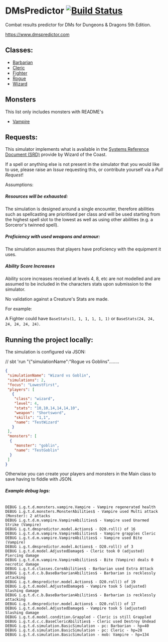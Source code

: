 # DMsPredictor [![Build Status](https://travis-ci.com/tjheslin1/DMsPredictor.svg?branch=master)](https://travis-ci.com/tjheslin1/DMsPredictor)
Combat results predictor for DMs for Dungeons & Dragons 5th Edition.

https://www.dmspredictor.com

## Classes:

- [Barbarian](src/main/scala/io/github/tjheslin1/dmspredictor/classes/barbarian/README.md)
- [Cleric](src/main/scala/io/github/tjheslin1/dmspredictor/classes/cleric/README.md)
- [Fighter](src/main/scala/io/github/tjheslin1/dmspredictor/classes/fighter/README.md)
- [Rogue](src/main/scala/io/github/tjheslin1/dmspredictor/classes/rogue/README.md)
- [Wizard](src/main/scala/io/github/tjheslin1/dmspredictor/classes/wizard/README.md)

## Monsters

This list only includes monsters with README's

- [Vampire](src/main/scala/io/github/tjheslin1/dmspredictor/monsters/vampire/README.md)

## Requests:

This simulator implements what is available in the
[Systems Reference Document (SRD)](http://dnd.wizards.com/articles/features/systems-reference-document-srd)
provide by Wizard of the Coast.

If a spell or anything else is not present in the simulator that you would like to use, please raise an _Issue_ requesting this,
or contribute yourself via a _Pull Request_!

Assumptions:

##### Resources will be exhausted:
The simulation is designed around a single encounter, therefore abilities such as spellcasting are prioritised per 
class and will be used starting from the highest spell slot to the lowest as well as using other abilities 
(e.g. a Sorceror's twinned spell).

##### Proficiency with used weapons and armour:
The simulation assumes that players have proficiency with the equipment it uses.

##### Ability Score Increases

Ability score increases received at levels 4, 8, etc are not modelled and are assumed to be included in
 the characters stats upon submission to the simulator.

No validation against a Creature's Stats are made.

For example:

A Fighter could have `BaseStats(1, 1, 1, 1, 1, 1)` or `BaseStats(24, 24, 24, 24, 24, 24)`.

## Running the project locally:

The simulation is configured via JSON:


// sbt 'run "{\"simulationName\":\"Rogue vs Goblins\"........
```json
{
 "simulationName": "Wizard vs Goblin",
 "simulations": 2,
 "focus": "LowestFirst",
 "players": [
   {
    "class": "wizard",
    "level": 4,
    "stats": "10,10,14,14,14,10",
    "weapon": "Shortsword",
    "skills": "1,1",
    "name": "TestWizard"
   }
 ],
 "monsters": [
  {
    "monster": "goblin",
    "name": "TestGoblin"
  }
 ]
}
```

Otherwise you can create your players and monsters in the Main class to save having to fiddle with JSON.

##### Example debug logs:

```

DEBUG i.g.t.d.monsters.vampire.Vampire - Vampire regenerated health
DEBUG i.g.t.d.monsters.MonsterAbilities$ - Vampire used Multi attack (Monster): 2 attacks
DEBUG i.g.t.d.m.vampire.VampireAbilities$ - Vampire used Unarmed Strike (Vampire)
DEBUG i.g.t.dmspredictor.model.Actions$ - D20.roll() of 16
DEBUG i.g.t.d.m.vampire.VampireAbilities$ - Vampire grapples Cleric
DEBUG i.g.t.d.m.vampire.VampireAbilities$ - Vampire used Bite (Vampire)
DEBUG i.g.t.dmspredictor.model.Actions$ - D20.roll() of 3
DEBUG i.g.t.d.model.AdjustedDamage$ - Cleric took 0 (adjusted) Piercing damage
DEBUG i.g.t.d.m.vampire.VampireAbilities$ - Bite (Vampire) deals 0 necrotic damage
DEBUG i.g.t.d.classes.CoreAbilities$ - Barbarian used Extra Attack
DEBUG i.g.t.d.c.b.BaseBarbarianAbilities$ - Barbarian is recklessly attacking
DEBUG i.g.t.dmspredictor.model.Actions$ - D20.roll() of 19
DEBUG i.g.t.d.model.AdjustedDamage$ - Vampire took 5 (adjusted) Slashing damage
DEBUG i.g.t.d.c.b.BaseBarbarianAbilities$ - Barbarian is recklessly attacking
DEBUG i.g.t.dmspredictor.model.Actions$ - D20.roll() of 17
DEBUG i.g.t.d.model.AdjustedDamage$ - Vampire took 5 (adjusted) Slashing damage
DEBUG i.g.t.d.model.condition.Grappled - Cleric is still Grappled
DEBUG i.g.t.d.c.c.BaseClericAbilities$ - Cleric used Destroy Undead
DEBUG i.g.t.d.simulation.BasicSimulation - pc: Barbarian - hp=40
DEBUG i.g.t.d.simulation.BasicSimulation - pc: Cleric - hp=28
DEBUG i.g.t.d.simulation.BasicSimulation - mob: Vampire - hp=134
```